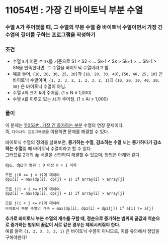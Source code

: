 # 11054번 : 가장 긴 바이토닉 부분 수열
### 수열 A가 주어졌을 때, 그 수열의 부분 수열 중 바이토닉 수열이면서 가장 긴 수열의 길이를 구하는 프로그램을 작성하기
### 조건
- 수열 `S`가 어떤 수 `Sk`를 기준으로 S1 < S2 < ... Sk-1 < Sk > Sk+1 > ... SN-1 > SN을 만족한다면, 그 수열을 바이토닉 수열이라고 함.
- 예를 들어, `{10, 20, 30, 25, 20}`과 `{10, 20, 30, 40}`, `{50, 40, 25, 10}` 은 바이토닉 수열이며,
 `{1, 2, 3, 2, 1, 2, 3, 2, 1}`과 `{10, 20, 30, 40, 20, 30}` 은 바이토닉 수열이 아님.
- 수열 `A`의 크기 `N`이 주어짐. (1 ≤ N ≤ 1,000)
- 수열 `A`를 이루고 있는 `Ai`가 주어짐. (1 ≤ Ai ≤ 1,000)
### 풀이
이 문제는 [11053번. 가장 긴 증가하는 부분](https://github.com/sjunh812/algorithm/blob/master/%EB%B0%B1%EC%A4%80/%EB%8B%A4%EC%9D%B4%EB%82%98%EB%AF%B9%20%ED%94%84%EB%A1%9C%EA%B7%B8%EB%9E%98%EB%B0%8D/11053%EB%B2%88.%20%EA%B0%80%EC%9E%A5%20%EA%B8%B4%20%EC%A6%9D%EA%B0%80%ED%95%98%EB%8A%94%20%EB%B6%80%EB%B6%84%20%EC%88%98%EC%97%B4/Main.java) 수열의 연장 문제이다.  
즉, `다이나믹 프로그래밍`을 이용하면 문제를 해결할 수 있다.   

바이토닉 수열의 정의를 살펴보면, **증가하는 수열**, **감소하는 수열** 또는 **증가하다가 감소하는 수열**일 때 바이토닉 수열이라고 할 수 있다.  
그러므로 2개의 `dp` 배열을 선언하여 해결할 수 있으며, 방법은 아래와 같다.
```
dp1, dp2의 범위 : 0 이상 n + 1 이하

모든 j(0 <= j < i)에 대하여
dp1[i] = max(dp[i], dp[j] + 1) if array[i] > array[j]

모든 j(i < j <= n)에 대하여
dp2[i] = max(dp[i], dp[j] + 1) if array[i] > array[j]

모든 j(i < j <= n)에 대하여
바이토닉 부분 수열의 개수 = max(dp[i], dp1[i] + dp2[j]) if a[i] != a[j]
```
**추가로 바이토닉 부분 수열의 개수를 구할 때, 정순으로 증가하는 범위의 끝값과 역순으로 증가하는 범위의 끝값이 서로 같은 경우는 제외시켜줘야 한다.**    
예를 들어 `{1, 2, 3, 3, 2, 1}` 은 바이토닉 수열이 아니므로, 이를 유의해서 정답을 구해야한다!
